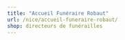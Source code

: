 ```yaml
---
title: "Accueil Funéraire Robaut"
url: /nice/accueil-funeraire-robaut/
shop: directeurs de funérailles
---
```


